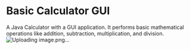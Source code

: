 # Basic Calculator GUI
A Java Calculator with a GUI application. It performs basic mathematical operations like addition, subtraction, multiplication, and division.
![Uploading image.png…]()
